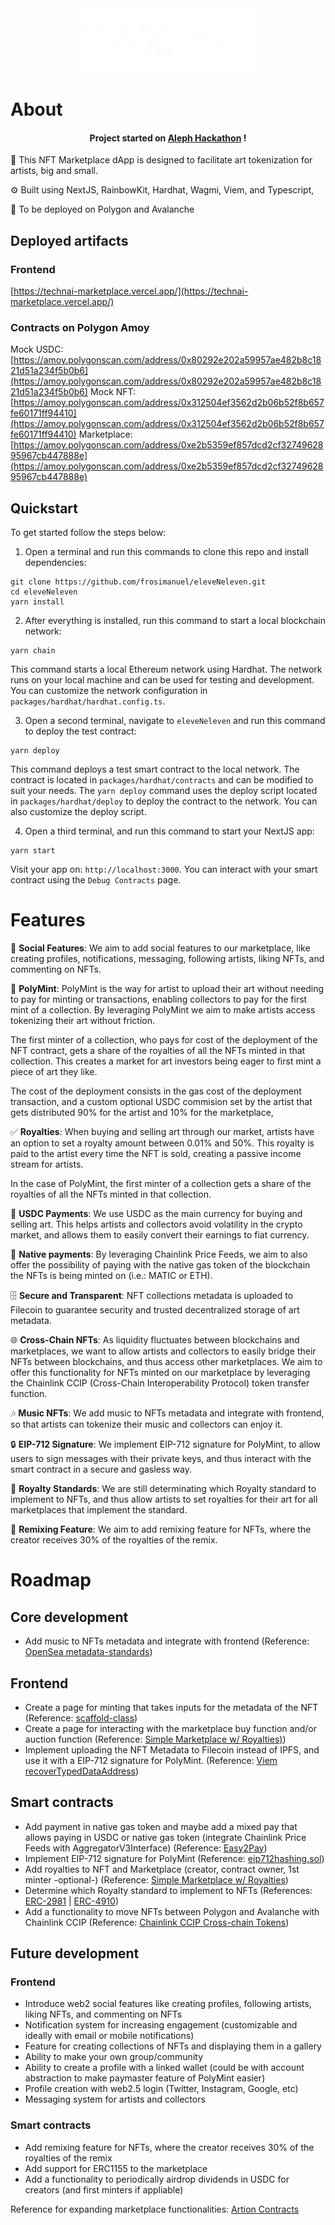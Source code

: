 <div style="text-align: center;">
  <img src="packages/nextjs/public/logo.png" alt="Alt text" style="max-width: 100%; height: auto;">
</div>

<!-- <h4 align="center">
  <a href="Link to slides">Slides</a> |
  <a href="Link to demo">Demo</a>
</h4> -->

# About

<h4 align="center">Project started on <a href="https://www.aleph.crecimiento.build/es-aleph-hackathon" alt="Aleph Hackathon Website">Aleph Hackathon</a> !</h4>

🧪 This NFT Marketplace dApp is designed to facilitate art tokenization for artists, big and small.

⚙️ Built using NextJS, RainbowKit, Hardhat, Wagmi, Viem, and Typescript,

🔗 To be deployed on Polygon and Avalanche

## Deployed artifacts

### Frontend

[https://technai-marketplace.vercel.app/](https://technai-marketplace.vercel.app/)

### Contracts on Polygon Amoy

Mock USDC: [https://amoy.polygonscan.com/address/0x80292e202a59957ae482b8c1821d51a234f5b0b6](https://amoy.polygonscan.com/address/0x80292e202a59957ae482b8c1821d51a234f5b0b6)
Mock NFT: [https://amoy.polygonscan.com/address/0x312504ef3562d2b06b52f8b657fe60171ff94410](https://amoy.polygonscan.com/address/0x312504ef3562d2b06b52f8b657fe60171ff94410)
Marketplace: [https://amoy.polygonscan.com/address/0xe2b5359ef857dcd2cf3274962895967cb447888e](https://amoy.polygonscan.com/address/0xe2b5359ef857dcd2cf3274962895967cb447888e)

## Quickstart

To get started follow the steps below:

1. Open a terminal and run this commands to clone this repo and install dependencies:

```
git clone https://github.com/frosimanuel/eleveNeleven.git
cd eleveNeleven
yarn install
```

2. After everything is installed, run this command to start a local blockchain network:

```
yarn chain
```

This command starts a local Ethereum network using Hardhat. The network runs on your local machine and can be used for testing and development. You can customize the network configuration in `packages/hardhat/hardhat.config.ts`.

3. Open a second terminal, navigate to `eleveNeleven` and run this command to deploy the test contract:

```
yarn deploy
```

This command deploys a test smart contract to the local network. The contract is located in `packages/hardhat/contracts` and can be modified to suit your needs. The `yarn deploy` command uses the deploy script located in `packages/hardhat/deploy` to deploy the contract to the network. You can also customize the deploy script.

4. Open a third terminal, and run this command to start your NextJS app:

```
yarn start
```

Visit your app on: `http://localhost:3000`. You can interact with your smart contract using the `Debug Contracts` page.

# Features

🤝 **Social Features**: We aim to add social features to our marketplace, like creating profiles, notifications, messaging, following artists, liking NFTs, and commenting on NFTs.

🎨 **PolyMint**: PolyMint is the way for artist to upload their art without needing to pay for minting or transactions, enabling collectors to pay for the first mint of a collection. By leveraging PolyMint we aim to make artists access tokenizing their art without friction.

The first minter of a collection, who pays for cost of the deployment of the NFT contract, gets a share of the royalties of all the NFTs minted in that collection. This creates a market for art investors being eager to first mint a piece of art they like.

The cost of the deployment consists in the gas cost of the deployment transaction, and a custom optional USDC commision set by the artist that gets distributed 90% for the artist and 10% for the marketplace,

✅ **Royalties**: When buying and selling art through our market, artists have an option to set a royalty amount between 0.01% and 50%. This royalty is paid to the artist every time the NFT is sold, creating a passive income stream for artists.

In the case of PolyMint, the first minter of a collection gets a share of the royalties of all the NFTs minted in that collection.

💸 **USDC Payments**: We use USDC as the main currency for buying and selling art. This helps artists and collectors avoid volatility in the crypto market, and allows them to easily convert their earnings to fiat currency.

🧱 **Native payments**: By leveraging Chainlink Price Feeds, we aim to also offer the possibility of paying with the native gas token of the blockchain the NFTs is being minted on (i.e.: MATIC or ETH).

🗄️ **Secure and Transparent**: NFT collections metadata is uploaded to Filecoin to guarantee security and trusted decentralized storage of art metadata.

🌐 **Cross-Chain NFTs**: As liquidity fluctuates between blockchains and marketplaces, we want to allow artists and collectors to easily bridge their NFTs between blockchains, and thus access other marketplaces. We aim to offer this functionality for NFTs minted on our marketplace by leveraging the Chainlink CCIP (Cross-Chain Interoperability Protocol) token transfer function.

🎶 **Music NFTs**: We add music to NFTs metadata and integrate with frontend, so that artists can tokenize their music and collectors can enjoy it.

🔒 **EIP-712 Signature**: We implement EIP-712 signature for PolyMint, to allow users to sign messages with their private keys, and thus interact with the smart contract in a secure and gasless way.

🎨 **Royalty Standards**: We are still determinating which Royalty standard to implement to NFTs, and thus allow artists to set royalties for their art for all marketplaces that implement the standard.

🔄 **Remixing Feature**: We aim to add remixing feature for NFTs, where the creator receives 30% of the royalties of the remix.

# Roadmap

## Core development

- Add music to NFTs metadata and integrate with frontend (Reference: [OpenSea metadata-standards](https://docs.opensea.io/docs/metadata-standards))

## Frontend

- Create a page for minting that takes inputs for the metadata of the NFT (Reference: [scaffold-class](https://github.com/luloxi/scaffold-class))
- Create a page for interacting with the marketplace buy function and/or auction function (Reference: [Simple Marketplace w/ Royalties)](https://app.buidlguidl.com/build/UxFNxy5XIMzz9mHKUxy5))
- Implement uploading the NFT Metadata to Filecoin instead of IPFS, and use it with a EIP-712 signature for PolyMint. (Reference: [Viem recoverTypedDataAddress](https://viem.sh/docs/utilities/recoverTypedDataAddress))

## Smart contracts

- Add payment in native gas token and maybe add a mixed pay that allows paying in USDC or native gas token (integrate Chainlink Price Feeds with AggregatorV3Interface) (Reference: [Easy2Pay](https://github.com/luloxi/Easy2Pay))
- Implement EIP-712 signature for PolyMint (Reference: [eip712hashing.sol](https://github.com/Cyfrin/security-and-auditing-full-course-s23/blob/main/eip712hashing.sol))
- Add royalties to NFT and Marketplace (creator, contract owner, 1st minter -optional-) (Reference: [Simple Marketplace w/ Royalties](https://app.buidlguidl.com/build/UxFNxy5XIMzz9mHKUxy5))
- Determine which Royalty standard to implement to NFTs (References: [ERC-2981](https://eips.ethereum.org/EIPS/eip-2981) | [ERC-4910](https://eips.ethereum.org/EIPS/eip-4910))
- Add a functionality to move NFTs between Polygon and Avalanche with Chainlink CCIP (Reference: [Chainlink CCIP Cross-chain Tokens](https://docs.chain.link/ccip/tutorials/cross-chain-tokens))

## Future development

### Frontend

- Introduce web2 social features like creating profiles, following artists, liking NFTs, and commenting on NFTs
- Notification system for increasing engagement (customizable and ideally with email or mobile notifications)
- Feature for creating collections of NFTs and displaying them in a gallery
- Ability to make your own group/community
- Ability to create a profile with a linked wallet (could be with account abstraction to make paymaster feature of PolyMint easier)
- Profile creation with web2.5 login (Twitter, Instagram, Google, etc)
- Messaging system for artists and collectors

### Smart contracts

- Add remixing feature for NFTs, where the creator receives 30% of the royalties of the remix
- Add support for ERC1155 to the marketplace
- Add a functionality to periodically airdrop dividends in USDC for creators (and first minters if appliable)

Reference for expanding marketplace functionalities: [Artion Contracts](https://github.com/Fantom-foundation/Artion-Contracts)
